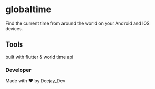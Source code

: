 # globaltime

Find the current time from around the world on your Android and IOS devices.

## Tools

built with flutter & world time api

### Developer

Made with ❤️ by Deejay_Dev

